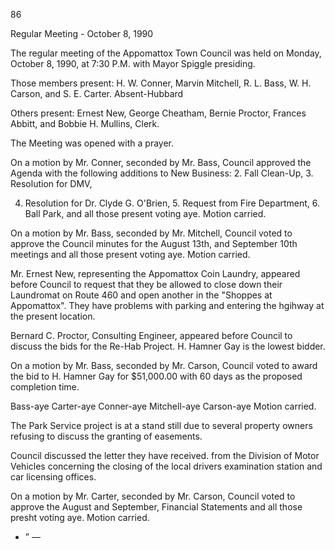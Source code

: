 86

Regular Meeting - October 8, 1990

The regular meeting of the Appomattox Town Council was held
on Monday, October 8, 1990, at 7:30 P.M. with Mayor Spiggle
presiding.

Those members present: H. W. Conner, Marvin Mitchell,
R. L. Bass, W. H. Carson, and S. E. Carter. Absent-Hubbard

Others present: Ernest New, George Cheatham, Bernie Proctor,
Frances Abbitt, and Bobbie H. Mullins, Clerk.

The Meeting was opened with a prayer.

On a motion by Mr. Conner, seconded by Mr. Bass, Council
approved the Agenda with the following additions to New
Business: 2. Fall Clean-Up, 3. Resolution for DMV,

4. Resolution for Dr. Clyde G. O'Brien, 5. Request from
Fire Department, 6. Ball Park, and all those present voting
aye. Motion carried.

On a motion by Mr. Bass, seconded by Mr. Mitchell, Council
voted to approve the Council minutes for the August 13th,
and September 10th meetings and all those present voting
aye. Motion carried.

Mr. Ernest New, representing the Appomattox Coin Laundry,
appeared before Council to request that they be allowed to
close down their Laundromat on Route 460 and open another
in the "Shoppes at Appomattox". They have problems with
parking and entering the hgihway at the present location.

Bernard C. Proctor, Consulting Engineer, appeared before
Council to discuss the bids for the Re-Hab Project.
H. Hamner Gay is the lowest bidder.

On a motion by Mr. Bass, seconded by Mr. Carson, Council
voted to award the bid to H. Hamner Gay for $51,000.00
with 60 days as the proposed completion time.

Bass-aye Carter-aye Conner-aye Mitchell-aye Carson-aye
Motion carried.

The Park Service project is at a stand still due to several
property owners refusing to discuss the granting of easements.

Council discussed the letter they have received. from the
Division of Motor Vehicles concerning the closing of the local
drivers examination station and car licensing offices.

On a motion by Mr. Carter, seconded by Mr. Carson, Council
voted to approve the August and September, Financial Statements
and all those presht voting aye. Motion carried.

- ”
—

